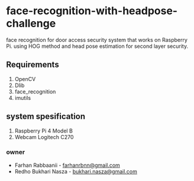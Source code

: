 # face-recognition-with-headpose-challenge
face recognition for door access security system that works on Raspberry Pi. using HOG method and head pose estimation for second layer security. 

## Requirements
1. OpenCV
2. Dlib
3. face_recognition
4. imutils

## system spesification
1. Raspberry Pi 4 Model B 
2. Webcam Logitech C270 

### owner
- Farhan Rabbaanii - farhanrbnn@gmail.com
- Redho Bukhari Nasza - bukhari.nasza@gmail.com
